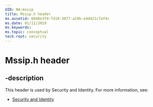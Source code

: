 ```yaml
---
UID: NA:mssip
title: Mssip.h header
ms.assetid: 6048e3fd-fd19-3077-a19b-e4d421c7af4c
ms.date: 01/11/2019
ms.keywords: 
ms.topic: conceptual
tech.root: security
---
```


# Mssip.h header


## -description


This header is used by Security and Identity. For more information, see:

- [Security and Identity](../_security/index.md)

